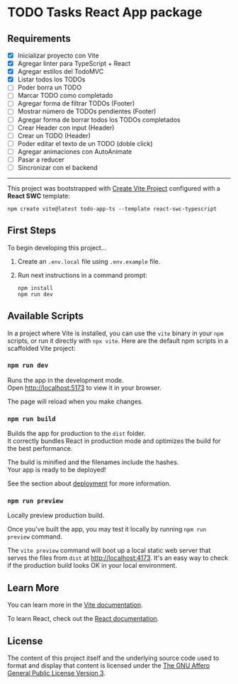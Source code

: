 # TODO Tasks React App package

## Requirements

- [x] Inicializar proyecto con Vite
- [x] Agregar linter para TypeScript + React
- [x] Agregar estilos del TodoMVC
- [x] Listar todos los TODOs
- [ ] Poder borra un TODO
- [ ] Marcar TODO como completado
- [ ] Agregar forma de filtrar TODOs (Footer)
- [ ] Mostrar número de TODOs pendientes (Footer)
- [ ] Agregar forma de borrar todos los TODOs completados
- [ ] Crear Header con input (Header)
- [ ] Crear un TODO (Header)
- [ ] Poder editar el texto de un TODO (doble click)
- [ ] Agregar animaciones con AutoAnimate
- [ ] Pasar a reducer
- [ ] Sincronizar con el backend

---

This project was bootstrapped with [Create Vite Project](https://vitejs.dev/guide/#scaffolding-your-first-vite-project) configured with a **React SWC** template:

```shell
npm create vite@latest todo-app-ts --template react-swc-typescript
```

## First Steps

To begin developing this project...

1. Create an `.env.local` file using `.env.example` file.

2. Run next instructions in a command prompt:

    ```shell
    npm install
    npm run dev
    ```

## Available Scripts

In a project where Vite is installed, you can use the `vite` binary in your `npm` scripts, or run it directly with `npx vite`. Here are the default npm scripts in a scaffolded Vite project:

### `npm run dev`

Runs the app in the development mode.\
Open [http://localhost:5173](http://localhost:5173) to view it in your browser.

The page will reload when you make changes.

### `npm run build`

Builds the app for production to the `dist` folder.\
It correctly bundles React in production mode and optimizes the build for the best performance.

The build is minified and the filenames include the hashes.\
Your app is ready to be deployed!

See the section about [deployment](https://vitejs.dev/guide/static-deploy.html) for more information.

### `npm run preview`

Locally preview production build.

Once you've built the app, you may test it locally by running `npm run preview` command.

The `vite preview` command will boot up a local static web server that serves the files from `dist` at [http://localhost:4173](http://localhost:4173). It's an easy way to check if the production build looks OK in your local environment.

## Learn More

You can learn more in the [Vite documentation](https://vitejs.dev/guide/).

To learn React, check out the [React documentation](https://reactjs.org/).

## License

The content of this project itself and the underlying source code used to format and display that content is licensed under the [The GNU Affero General Public License Version 3](../LICENSE).
